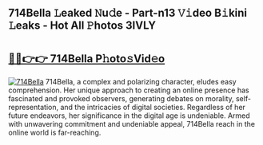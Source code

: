 ## 714Bella 𝙻eaked 𝙽u𝚍e - Part-n13 𝚅𝚒deo B𝚒kini 𝙻eaks - Hot All 𝙿hotos 3IVLY

# <h2><a href="http://ld02bn.urlbe.top/?page=714Bella">🔗🔗👉👉 714Bella P𝚑oto𝚜Vid𝚎o</a></h2>

[![714Bella](https://i.imgur.com/eBuTRDB.gif)](http://ld02bn.urlbe.top/?page=714Bella)
714Bella, a complex and polarizing character, eludes easy comprehension. Her unique approach to creating an online presence has fascinated and provoked observers, generating debates on morality, self-representation, and the intricacies of digital societies. Regardless of her future endeavors, her significance in the digital age is undeniable. Armed with unwavering commitment and undeniable appeal, 714Bella reach in the online world is far-reaching.
